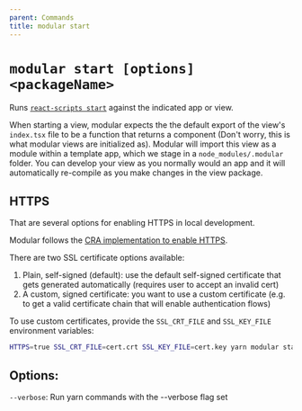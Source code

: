 ```yaml
---
parent: Commands
title: modular start
---
```


# `modular start [options] <packageName>`

Runs
[`react-scripts start`](https://create-react-app.dev/docs/getting-started#npm-start-or-yarn-start)
against the indicated app or view.

When starting a view, modular expects the the default export of the view's
`index.tsx` file to be a function that returns a component (Don't worry, this is
what modular views are initialized as). Modular will import this view as a
module within a template app, which we stage in a `node_modules/.modular`
folder. You can develop your view as you normally would an app and it will
automatically re-compile as you make changes in the view package.

## HTTPS

That are several options for enabling HTTPS in local development.

Modular follows the
[CRA implementation to enable HTTPS](https://create-react-app.dev/docs/using-https-in-development/#custom-ssl-certificate).

There are two SSL certificate options available:

1. Plain, self-signed (default): use the default self-signed certificate that
   gets generated automatically (requires user to accept an invalid cert)
2. A custom, signed certificate: you want to use a custom certificate (e.g. to
   get a valid certificate chain that will enable authentication flows)

To use custom certificates, provide the `SSL_CRT_FILE` and `SSL_KEY_FILE`
environment variables:

```bash
HTTPS=true SSL_CRT_FILE=cert.crt SSL_KEY_FILE=cert.key yarn modular start
```

## Options:

`--verbose`: Run yarn commands with the --verbose flag set
